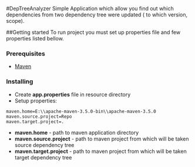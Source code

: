 #DepTreeAnalyzer
Simple Application which allow you find out which dependencies from two dependency tree were updated ( to which version, scope).

##Getting started
To run project you must set up properties file and few properties listed bellow.

### Prerequisites
* [Maven]((https://maven.apache.org/))


### Installing
* Create **app.properties** file in resource directory
* Setup properties:

```
maven.home=E:\\apache-maven-3.5.0-bin\\apache-maven-3.5.0
maven.source.project=Repo
maven.target.project=.
```

* **maven.home** - path to maven application directory
* **maven.source.project** - path to maven project from which will be taken source dependency tree
* **maven.target.project** - path to maven project from which will be taken target dependency tree 